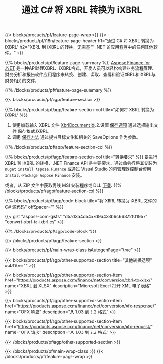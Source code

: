 ﻿---
title: 通过 C# 将 XBRL 转换为 iXBRL
description: XBRL 到 iXBRL C# 转换的示例代码。在基于 .NET 的应用程序中使用 API 示例代码将 XBRL 文件批量转换为 iXBRL。 
url: /zh/net/conversion/xbrl-to-ixbrl/
family: finance
platformtag: net
feature: convert
informat: XBRL
outformat: iXBRL
otherformats: XLSX
---
{{< blocks/products/pf/feature-page-wrap >}}
{{< blocks/products/pf/i18n/feature-page-header h1="通过 C# 将 XBRL 转换为 iXBRL" h2="XBRL 到 iXBRL 的转换，无需基于 .NET 的应用程序中的任何其他软件。" >}}

{{% blocks/products/pf/feature-page-summary %}}
[Aspose.Finance for .NET](https://products.aspose.com/finance/net/) 是一种API处理XBRL、iXBRL格式，开发人员可以轻松构建业务流程管理、财务分析和报告软件应用程序来转换、创建、读取、查看和验证XBRL和iXBRL与财务相关的文件。 

{{% /blocks/products/pf/feature-page-summary %}}

{{< blocks/products/pf/agp/feature-section >}}

{{% blocks/products/pf/agp/feature-section-col title="如何将 XBRL 转换为 iXBRL" %}}
1. 使用加载输入 XBRL 文件 [XbrlDocument 类](https://apireference.aspose.com/finance/net/aspose.finance.xbrl/xbrldocument).2.设置 [保存选项](https://apireference.aspose.com/finance/net/aspose.finance.xbrl/saveoptions) 通过选择输出文件 [保存格式.IXBRL](https://apireference.aspose.com/finance/net/aspose.finance.xbrl/saveformat).
3. 调用 [保存方法](https://apireference.aspose.com/finance/net/aspose.finance.xbrl.xbrldocument/save/methods/2) 通过提供目标文件和相关的 SaveOptions 作为参数。

{{% /blocks/products/pf/agp/feature-section-col %}}

{{% blocks/products/pf/agp/feature-section-col title="转换要求" %}}
要进行 XBRL 到 iXBRL 的转换，.NET Finance API 是主要要求。通过命令行将其安装为 ```nuget install Aspose.Finance``` 或通过 Visual Studio 的包管理器控制台使用 ```Install-Package Aspose.Finance``` 安装。

或者，从 ZIP 文件中获取离线 MSI 安装程序或 DLL [下载](https://downloads.aspose.com/finance/net).
{{% /blocks/products/pf/agp/feature-section-col %}}

{{% blocks/products/pf/agp/code-block title="将 XBRL 转换为 iXBRL 文件的 C# 源代码" offSpacer="" %}}

{{< gist "aspose-com-gists" "d5ad3a4d5457d9a433b6c66322f01957" "convert-xbrl-to-ixbrl.cs" >}}

{{% /blocks/products/pf/agp/code-block %}}

{{< /blocks/products/pf/agp/feature-section >}}

{{< blocks/products/pf/main-wrap-class isAutogenPage="true" >}}

{{< blocks/products/pf/agp/other-supported-section title="其他转换选项" subTitle="" >}}

{{< blocks/products/pf/agp/other-supported-section-item href="https://products.aspose.com/finance/net/conversion/xbrl-to-xlsx/" name="XBRL 到 XLSX" description="Microsoft Excel 打开 XML 电子表格" >}}

{{< blocks/products/pf/agp/other-supported-section-item href="https://products.aspose.com/finance/net/conversion/ofx-response/" name="OFX 响应" description="从 1.03 到 2.2 格式" >}}

{{< blocks/products/pf/agp/other-supported-section-item href="https://products.aspose.com/finance/net/conversion/ofx-request/" name="OFX 请求" description="从 1.03 到 2.2 格式" >}}

{{< /blocks/products/pf/agp/other-supported-section >}}

{{< /blocks/products/pf/main-wrap-class >}}
{{< /blocks/products/pf/feature-page-wrap >}}